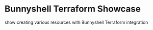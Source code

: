 # Bunnyshell Terraform Showcase
show creating various resources with Bunnyshell Terraform integration
